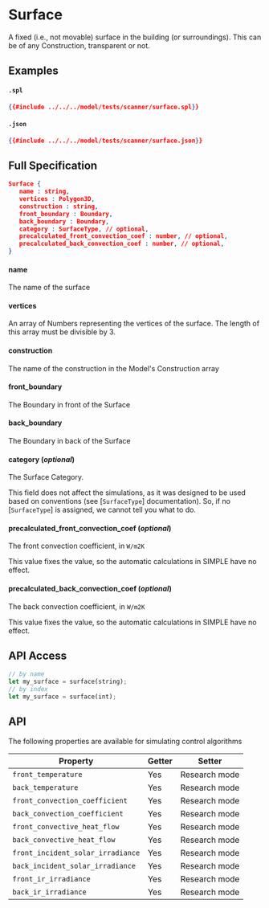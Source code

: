 # Surface

A fixed (i.e., not movable) surface in the building (or surroundings). This can be of
any Construction, transparent or not.

## Examples

#### `.spl`
```json
{{#include ../../../model/tests/scanner/surface.spl}}
```
#### `.json`
```json
{{#include ../../../model/tests/scanner/surface.json}}
```


 ## Full Specification

```json
Surface {
   name : string,
   vertices : Polygon3D,
   construction : string,
   front_boundary : Boundary,
   back_boundary : Boundary,
   category : SurfaceType, // optional,
   precalculated_front_convection_coef : number, // optional,
   precalculated_back_convection_coef : number, // optional,
}
```



#### name

The name of the surface




#### vertices

An array of Numbers representing the vertices of the
surface. The length of this array must be divisible by 3.




#### construction

The name of the construction in the Model\'s
Construction array    




#### front_boundary

The Boundary in front of the Surface




#### back_boundary

The Boundary in back of the Surface




#### category (*optional*)

The Surface Category.

This field does not affect the simulations, as
it was designed to be used based on conventions (see
[`SurfaceType`] documentation). So, if no [`SurfaceType`]
is assigned, we cannot tell you what to do.




#### precalculated_front_convection_coef (*optional*)

The front convection coefficient, in `W/m2K`

This value fixes the value, so the automatic calculations
in SIMPLE have no effect.




#### precalculated_back_convection_coef (*optional*)

The back convection coefficient, in `W/m2K`

This value fixes the value, so the automatic calculations
in SIMPLE have no effect.






## API Access

```rs
// by name
let my_surface = surface(string);
// by index
let my_surface = surface(int);
```



## API

The following properties are available for simulating control algorithms

| Property | Getter | Setter |
|----------|--------|--------|
| `front_temperature` | Yes   | Research mode |
| `back_temperature` | Yes   | Research mode |
| `front_convection_coefficient` | Yes   | Research mode |
| `back_convection_coefficient` | Yes   | Research mode |
| `front_convective_heat_flow` | Yes   | Research mode |
| `back_convective_heat_flow` | Yes   | Research mode |
| `front_incident_solar_irradiance` | Yes   | Research mode |
| `back_incident_solar_irradiance` | Yes   | Research mode |
| `front_ir_irradiance` | Yes   | Research mode |
| `back_ir_irradiance` | Yes   | Research mode |